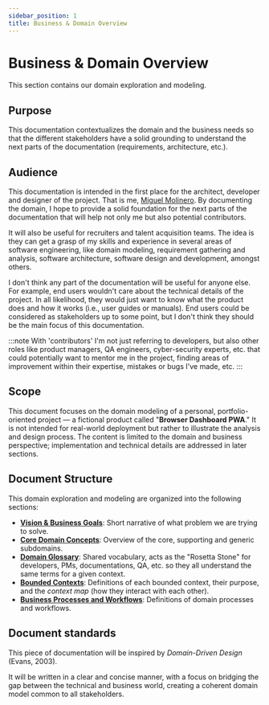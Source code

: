 ```yaml
---
sidebar_position: 1
title: Business & Domain Overview
---
```


# Business & Domain Overview

This section contains our domain exploration and modeling.

## Purpose

This documentation contextualizes the domain and the business needs so that the different stakeholders have a solid
grounding to understand the next parts of the documentation (requirements, architecture, etc.).

## Audience

This documentation is intended in the first place for the architect, developer and designer of the project. That is me,
[Miguel Molinero](https://github.com/migmolrod). By documenting the domain, I hope to provide a solid foundation
for the next parts of the documentation that will help not only me but also potential contributors.

It will also be useful for recruiters and talent acquisition teams. The idea is they can get a grasp of my skills and
experience in several areas of software engineering, like domain modeling, requirement gathering and analysis, software
architecture, software design and development, amongst others.

I don't think any part of the documentation will be useful for anyone else. For example, end users wouldn't care about
the technical details of the project. In all likelihood, they would just want to know what the product does and how it
works (i.e., user guides or manuals). End users could be considered as stakeholders up to some point, but I don't think
they should be the main focus of this documentation.

:::note
With 'contributors' I'm not just referring to developers, but also other roles like product managers, QA engineers,
cyber-security experts, etc. that could potentially want to mentor me in the project, finding areas of improvement
within their expertise, mistakes or bugs I've made, etc.
:::

## Scope

This document focuses on the domain modeling of a personal, portfolio-oriented project — a fictional product called
"**Browser Dashboard PWA**." It is not intended for real-world deployment but rather to illustrate the analysis and
design process. The content is limited to the domain and business perspective; implementation and technical details are
addressed in later sections.

## Document Structure

This domain exploration and modeling are organized into the following sections:

- **[Vision & Business Goals](business-vision)**: Short narrative of what problem we are trying to solve.
- **[Core Domain Concepts](core-domain-concepts)**: Overview of the core, supporting and generic subdomains.
- **[Domain Glossary](ubiquitous-language)**: Shared vocabulary, acts as the "Rosetta Stone" for developers, PMs,
  documentations, QA, etc. so they all understand the same terms for a given context.
- **[Bounded Contexts](bounded-contexts)**: Definitions of each bounded context, their purpose, and the *context map*
  (how they interact with each other).
- **[Business Processes and Workflows](process-workflows.md)**: Definitions of domain processes and workflows.

## Document standards

This piece of documentation will be inspired by _Domain-Driven Design_ (Evans, 2003).

It will be written in a clear and concise manner, with a focus on bridging the gap between the technical and business
world, creating a coherent domain model common to all stakeholders.

